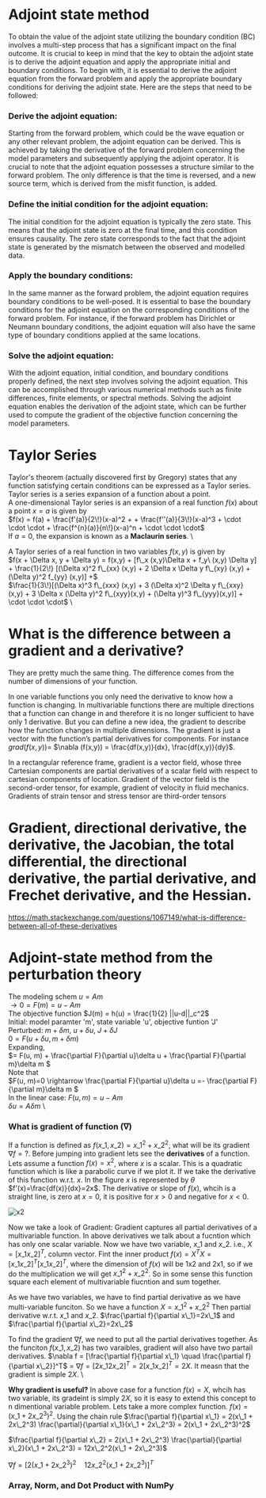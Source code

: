# Adjoint state method
To obtain the value of the adjoint state utilizing the boundary condition (BC) involves a multi-step process that has a significant impact on the final outcome. It is crucial to keep in mind that the key to obtain the adjoint state is to derive the adjoint equation and apply the appropriate initial and boundary conditions. To begin with, it is essential to derive the adjoint equation from the forward problem and apply the appropriate boundary conditions for deriving the adjoint state. Here are the steps that need to be followed:

### Derive the adjoint equation: 
Starting from the forward problem, which could be the wave equation or any other relevant problem, the adjoint equation can be derived. This is achieved by taking the derivative of the forward problem concerning the model parameters and subsequently applying the adjoint operator. It is crucial to note that the adjoint equation possesses a structure similar to the forward problem. The only difference is that the time is reversed, and a new source term, which is derived from the misfit function, is added.

### Define the initial condition for the adjoint equation: 
The initial condition for the adjoint equation is typically the zero state. This means that the adjoint state is zero at the final time, and this condition ensures causality. The zero state corresponds to the fact that the adjoint state is generated by the mismatch between the observed and modelled data.

### Apply the boundary conditions: 
In the same manner as the forward problem, the adjoint equation requires boundary conditions to be well-posed. It is essential to base the boundary conditions for the adjoint equation on the corresponding conditions of the forward problem. For instance, if the forward problem has Dirichlet or Neumann boundary conditions, the adjoint equation will also have the same type of boundary conditions applied at the same locations.

### Solve the adjoint equation: 
With the adjoint equation, initial condition, and boundary conditions properly defined, the next step involves solving the adjoint equation. This can be accomplished through various numerical methods such as finite differences, finite elements, or spectral methods. Solving the adjoint equation enables the derivation of the adjoint state, which can be further used to compute the gradient of the objective function concerning the model parameters.

# Taylor Series
Taylor's theorem (actually discovered first by Gregory) states that any function satisfying certain conditions can be expressed as a Taylor series. Taylor series is a series expansion of a function about a point. \
A one-dimensional Taylor series is an expansion of a real function $f(x)$ about a point $x=a$ is given by \
$f(x) = f(a) + \frac{f'(a)}{2\!}(x-a)^2 + + \frac{f''(a)}{3\!}(x-a)^3 + \cdot \cdot \cdot + \frac{f^{n}(a)}{n\!}(x-a)^n +  \cdot \cdot \cdot$ \
If $a=0$, the expansion is known as a **Maclaurin series**. \

A Taylor series of a real function in two variables $f(x,y)$ is given by \
$f(x + \Delta x, y + \Delta y) = f(x,y) + [f\_x (x,y)\Delta x + f_y\ (x,y) \Delta y] + \frac{1}{2\!} [(\Delta x)^2 f\_{xx} (x,y) + 2 \Delta x \Delta y f\_{xy} (x,y) + (\Delta y)^2 f_{yy} (x,y)] +$ \
$\frac{1}{3\!}[(\Delta x)^3 f\_{xxx} (x,y) + 3 (\Delta x)^2 \Delta y f\_{xxy}(x,y) + 3 \Delta x (\Delta y)^2 f\_{xyy}(x,y) + (\Delta y)^3 f\_{yyy}(x,y)] + \cdot \cdot \cdot$ \

# What is the difference between a gradient and a derivative?
They are pretty much the same thing. The difference comes from the number of dimensions of your function.

In one variable functions you only need the derivative to know how a function is changing. In multivariable functions there are multiple directions that a function can change in and therefore it is no longer sufficient to have only 1 derivative. But you can define a new idea, the gradient to describe how the function changes in multiple dimensions. The gradient is just a vector with the function’s partial derivatives for components. For instance $grad(f(x,y))=$ $\nabla (f(x,y)) = \frac{df(x,y)}{dx}, \frac{df(x,y)}{dy}$. 

In a rectangular reference frame, gradient is a vector field, whose three Cartesian components are partial derivatives of a scalar field with respect to cartesian components of location. Gradient of the vector field is the second-order tensor, for example, gradient of velocity in fluid mechanics. Gradients of strain tensor and stress tensor are third-order tensors

# Gradient, directional derivative, the derivative, the Jacobian, the total differential, the directional derivative, the partial derivative, and Frechet derivative, and the Hessian.
https://math.stackexchange.com/questions/1067149/what-is-difference-between-all-of-these-derivatives 

# Adjoint-state method from the perturbation theory
The modeling schem 
$u=Am$ \
$\rightarrow 0 = F(m) = u-Am$ \
The objective function $J(m) = h(u) = \frac{1}{2} ||u-d||_c^2$ \
Initial: model paramter 'm', state variable 'u', objective funtion 'J' \
Perturbed: $m +\delta m$, $u +\delta u$, $J +\delta J$ \
$0 = F(u +\delta u, m +\delta m)$ \
Expanding, \
$\= F(u, m) + \frac{\partial F}{\partial u}\delta u + \frac{\partial F}{\partial m}\delta m $ \
Note that \
$F(u, m)=0 \rightarrow \frac{\partial F}{\partial u}\delta u =- \frac{\partial F}{\partial m}\delta m $ \
In the linear case: $F(u, m)=u-Am$ \
$\delta u = A\delta m$ \

### What is gradient of function ($\nabla$)
If a function is defined as $f(x\_1,x\_2)=x\_1^2 + x\_2^2$, what will be its gradient $\nabla f = ?$. Before jumping into gradient lets see the **derivatives** of a function. Lets assume a function $f(x) = x^2$, where $x$ is a scalar. This is a quadratic function which is like a parabolic curve if we plot it. If we take the derivative of this function w.r.t. $x$. In the figure $x$ is represented by $\theta$ \
$f'(x)=\frac{df(x)}{dx}=2x$. The derivative or slope of $f(x)$, whcih is a straight line, is zero at $x=0$, it is positive for $x>0$ and negative for $x<0$.

![x2](https://github.com/makeabhishek/Wave-Equation/assets/47937684/3c97c148-3178-4d3b-abe2-9879cb405039)

Now we take a look of Gradient: Gradient captures all partial derivatives of a multivariable function. In above derivatives we talk about a fucntion which has only one scalar variable. Now we have two variable, $x\_1$ and $x\_2$. i.e., $X= [x\_1 x\_2]^T$, column vector. Fint the inner product 
$f(x)=X^TX = [x\_1 x\_2]^T [x\_1 x\_2]^T$, where the dimension of $f(x)$ will be 1x2 and 2x1, so if we do the multiplication we will get $x\_1^2 + x\_2^2$. So in some sense this function  square each element of multivariable fiucntion and sum together. 

As we have two variables, we have to find partial derivative as we have multi-variable funciton. So we have a function $X = x\_1^2 + x\_2^2$ Then partial derivative w.r.t. $x\_1$ and $x\_2$. $\frac{\partial f}{\partial x\_1}=2x\_1$ and $\frac{\partial f}{\partial x\_2}=2x\_2$ 

To find the gradient $\nabla f$, we need to put all the partial derivatives together. As the funciton $f(x\_1,x\_2)$ has two varaibles, gradient will also have two partail derivatives. $\nabla f = [\frac{\partial f}{\partial x\_1} \quad  \frac{\partial f}{\partial x\_2}]^T$ $=$ $\nabla f = [2x\_1 2x\_2]^T = 2[x\_1 x\_2]^T= 2X$. It measn that the gradient is simple $2X$. \

**Why gradient is useful?** In above case for a function $f(x)=X$, whcih has two variable, its gradeint is simply $2X$, so it is easy to extend this concept to n dimentional variable problem. Lets take a more complex function. $f(x)=(x\_1 + 2x\_2^3)^2$. Using the chain rule
$\frac{\partial f}{\partial x\_1} = 2(x\_1 + 2x\_2^3) \frac{\partial}{\partial x\_1}(x\_1 + 2x\_2^3) = 2(x\_1 + 2x\_2^3)^2$ 

$\frac{\partial f}{\partial x\_2} = 2(x\_1 + 2x\_2^3) \frac{\partial}{\partial x\_2}(x\_1 + 2x\_2^3) = 12x\_2^2(x\_1 + 2x\_2^3)$ 

$\nabla f = [2(x\_1 + 2x\_2^3)^2 \quad  12x\_2^2(x\_1 + 2x\_2^3)]^T$

### Array, Norm, and Dot Product with NumPy






